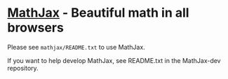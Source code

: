 [MathJax](http://www.mathjax.org/) - Beautiful math in all browsers
===================================================================

Please see `mathjax/README.txt` to use MathJax.

If you want to help develop MathJax, see README.txt in the
MathJax-dev repository.
